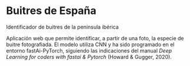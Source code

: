 # Buitres de España
Identificador de buitres de la península ibérica

Aplicación web que permite identificar, a partir de una foto, la especie de buitre fotografiada. El modelo utiliza CNN y ha sido programado en el entorno fastAi-PyTorch, siguiendo las indicaciones del manual *Deep Learning for coders with fastai & Pytorch* (Howard & Gugger, 2020).
